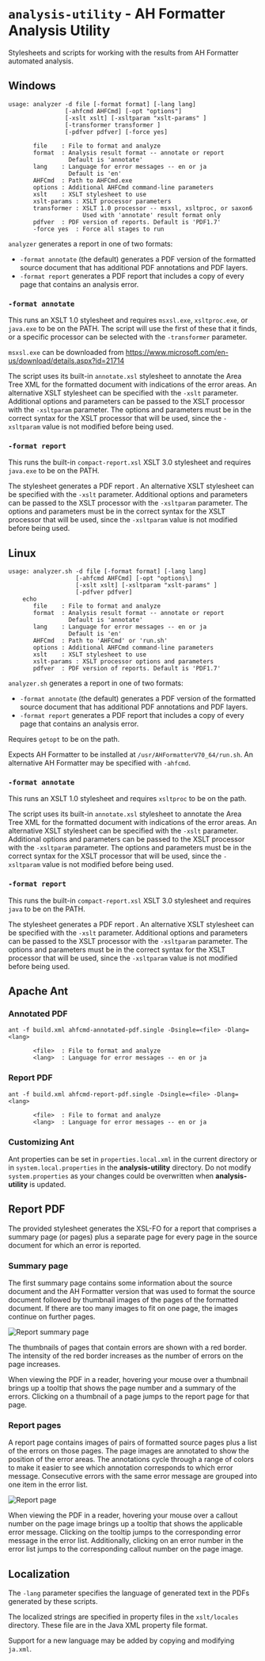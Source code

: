 # `analysis-utility` - AH Formatter Analysis Utility
Stylesheets and scripts for working with the results from AH Formatter automated analysis.

## Windows

````
usage: analyzer -d file [-format format] [-lang lang]
                [-ahfcmd AHFCmd] [-opt "options"]
                [-xslt xslt] [-xsltparam "xslt-params" ]
                [-transformer transformer ]
                [-pdfver pdfver] [-force yes]

       file    : File to format and analyze
       format  : Analysis result format -- annotate or report
                 Default is 'annotate'
       lang    : Language for error messages -- en or ja
                 Default is 'en'
       AHFCmd  : Path to AHFCmd.exe
       options : Additional AHFCmd command-line parameters
       xslt    : XSLT stylesheet to use
       xslt-params : XSLT processor parameters
       transformer : XSLT 1.0 processor -- msxsl, xsltproc, or saxon6
                     Used with 'annotate' result format only
       pdfver  : PDF version of reports. Default is 'PDF1.7'
       -force yes  : Force all stages to run
````

`analyzer` generates a report in one of two formats:

- `-format annotate` (the default) generates a PDF version of the formatted source document that has additional PDF annotations and PDF layers.
- `-format report` generates a PDF report that includes a copy of every page that contains an analysis error.

### `-format annotate`

This runs an XSLT 1.0 stylesheet and requires `msxsl.exe`, `xsltproc.exe`, or `java.exe` to be on the PATH. The script will use the first of these that it finds, or a specific processor can be selected with the `-transformer` parameter.

`msxsl.exe` can be downloaded from https://www.microsoft.com/en-us/download/details.aspx?id=21714

The script uses its built-in `annotate.xsl` stylesheet to annotate the Area Tree XML for the formatted document with indications of the error areas. An alternative XSLT stylesheet can be specified with the `-xslt` parameter. Additional options and parameters can be passed to the XSLT processor with the `-xsltparam` parameter. The options and parameters must be in the correct syntax for the XSLT processor that will be used, since the `-xsltparam` value is not modified before being used.

### `-format report`

This runs the built-in `compact-report.xsl` XSLT 3.0 stylesheet and requires `java.exe` to be on the PATH.

The stylesheet generates a PDF report . An alternative XSLT stylesheet can be specified with the `-xslt` parameter. Additional options and parameters can be passed to the XSLT processor with the `-xsltparam` parameter. The options and parameters must be in the correct syntax for the XSLT processor that will be used, since the `-xsltparam` value is not modified before being used.

## Linux

````
usage: analyzer.sh -d file [-format format] [-lang lang]
                   [-ahfcmd AHFCmd] [-opt "options\]
                   [-xslt xslt] [-xsltparam "xslt-params" ]
                   [-pdfver pdfver]
    echo
       file    : File to format and analyze
       format  : Analysis result format -- annotate or report
                 Default is 'annotate'
       lang    : Language for error messages -- en or ja
                 Default is 'en'
       AHFCmd  : Path to 'AHFCmd' or 'run.sh'
       options : Additional AHFCmd command-line parameters
       xslt    : XSLT stylesheet to use
       xslt-params : XSLT processor options and parameters
       pdfver  : PDF version of reports. Default is 'PDF1.7'
````

`analyzer.sh` generates a report in one of two formats:

- `-format annotate` (the default) generates a PDF version of the formatted source document that has additional PDF annotations and PDF layers.
- `-format report` generates a PDF report that includes a copy of every page that contains an analysis error.

Requires `getopt` to be on the path.

Expects AH Formatter to be installed at `/usr/AHFormatterV70_64/run.sh`. An alternative AH Formatter may be specified with `-ahfcmd`.

### `-format annotate`

This runs an XSLT 1.0 stylesheet and requires `xsltproc` to be on the path.

The script uses its built-in `annotate.xsl` stylesheet to annotate the Area Tree XML for the formatted document with indications of the error areas. An alternative XSLT stylesheet can be specified with the `-xslt` parameter. Additional options and parameters can be passed to the XSLT processor with the `-xsltparam` parameter. The options and parameters must be in the correct syntax for the XSLT processor that will be used, since the `-xsltparam` value is not modified before being used.

### `-format report`

This runs the built-in `compact-report.xsl` XSLT 3.0 stylesheet and requires `java` to be on the PATH.


The stylesheet generates a PDF report . An alternative XSLT stylesheet can be specified with the `-xslt` parameter. Additional options and parameters can be passed to the XSLT processor with the `-xsltparam` parameter. The options and parameters must be in the correct syntax for the XSLT processor that will be used, since the `-xsltparam` value is not modified before being used.

## Apache Ant

### Annotated PDF
````
ant -f build.xml ahfcmd-annotated-pdf.single -Dsingle=<file> -Dlang=<lang>

       <file>  : File to format and analyze
       <lang>  : Language for error messages -- en or ja
````

### Report PDF
````
ant -f build.xml ahfcmd-report-pdf.single -Dsingle=<file> -Dlang=<lang>

       <file>  : File to format and analyze
       <lang>  : Language for error messages -- en or ja
````

### Customizing Ant

Ant properties can be set in `properties.local.xml` in the current directory or in `system.local.properties` in the **analysis-utility** directory. Do not modify `system.properties` as your changes could be overwritten when **analysis-utility** is updated.

## Report PDF

The provided stylesheet generates the XSL-FO for a report that comprises a summary page (or pages) plus a separate page for every page in the source document for which an error is reported.

### Summary page

The first summary page contains some information about the source document and the AH Formatter version that was used to format the source document followed by thumbnail images of the pages of the formatted document. If there are too many images to fit on one page, the images continue on further pages.

![Report summary page](img/report-summary.png "Report summary page")

The thumbnails of pages that contain errors are shown with a red border. The intensity of the red border increases as the number of errors on the page increases.

When viewing the PDF in a reader, hovering your mouse over a thumbnail brings up a tooltip that shows the page number and a summary of the errors. Clicking on a thumbnail of a page jumps to the report page for that page.

### Report pages

A report page contains images of pairs of formatted source pages plus a list of the errors on those pages. The page images are annotated to show the position of the error areas. The annotations cycle through a range of colors to make it easier to see which annotation corresponds to which error message. Consecutive errors with the same error message are grouped into one item in the error list.


![Report page](img/report-page.png "Report page")

When viewing the PDF in a reader, hovering your mouse over a callout number on the page image brings up a tooltip that shows the applicable error message. Clicking on the tooltip jumps to the corresponding error message in the error list. Additionally, clicking on an error number in the error list jumps to the corresponding callout number on the page image.


## Localization

The `-lang` parameter specifies the language of generated text in the PDFs generated by these scripts.

The localized strings are specified in property files in the `xslt/locales` directory. These file are in the Java XML property file format.

Support for a new language may be added by copying and modifying `ja.xml`.
